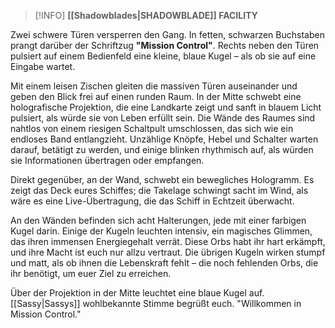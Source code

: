 >[!INFO] **[[Shadowblades|SHADOWBLADE]] FACILITY**


Zwei schwere Türen versperren den Gang. In fetten, schwarzen Buchstaben prangt darüber der Schriftzug **"Mission Control"**. Rechts neben den Türen pulsiert auf einem Bedienfeld eine kleine, blaue Kugel – als ob sie auf eine Eingabe wartet.

Mit einem leisen Zischen gleiten die massiven Türen auseinander und geben den Blick frei auf einen runden Raum. In der Mitte schwebt eine holografische Projektion, die eine Landkarte zeigt und sanft in blauem Licht pulsiert, als würde sie von Leben erfüllt sein. Die Wände des Raumes sind nahtlos von einem riesigen Schaltpult umschlossen, das sich wie ein endloses Band entlangzieht. Unzählige Knöpfe, Hebel und Schalter warten darauf, betätigt zu werden, und einige blinken rhythmisch auf, als würden sie Informationen übertragen oder empfangen.

Direkt gegenüber, an der Wand, schwebt ein bewegliches Hologramm. Es zeigt das Deck eures Schiffes; die Takelage schwingt sacht im Wind, als wäre es eine Live-Übertragung, die das Schiff in Echtzeit überwacht.

An den Wänden befinden sich acht Halterungen, jede mit einer farbigen Kugel darin. Einige der Kugeln leuchten intensiv, ein magisches Glimmen, das ihren immensen Energiegehalt verrät. Diese Orbs habt ihr hart erkämpft, und ihre Macht ist euch nur allzu vertraut. Die übrigen Kugeln wirken stumpf und matt, als ob ihnen die Lebenskraft fehlt – die noch fehlenden Orbs, die ihr benötigt, um euer Ziel zu erreichen.

Über der Projektion in der Mitte leuchtet eine blaue Kugel auf. [[Sassy|Sassys]] wohlbekannte Stimme begrüßt euch. "Willkommen in Mission Control."